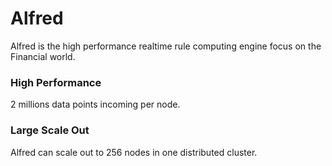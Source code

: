 # Alfred
Alfred is the high performance realtime rule computing engine focus on the Financial world.

### High Performance
2 millions data points incoming per node.


### Large Scale Out

Alfred can scale out to 256 nodes in one distributed cluster.  

